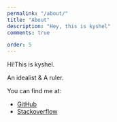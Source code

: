 ```yaml
---
permalink: "/about/"
title: "About"
description: "Hey, this is kyshel"
comments: true

order: 5
---
```

Hi!This is kyshel.

An idealist & A ruler.

You can find me at:

- [GitHub](https://github.com/kyshel)
- [Stackoverflow](https://stackoverflow.com/users/5944456/kyshel)




